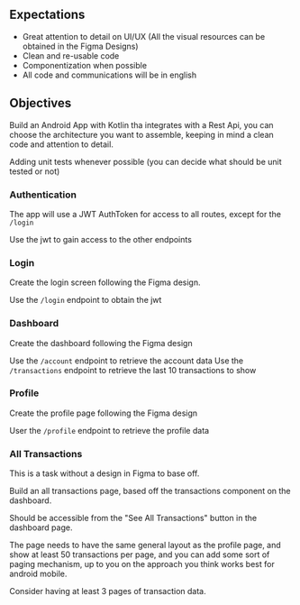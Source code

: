 ## Expectations ##

- Great attention to detail on UI/UX (All the visual resources can be obtained in the Figma Designs)
- Clean and re-usable code
- Componentization when possible
- All code and communications will be in english

## Objectives ##

Build an Android App with Kotlin tha integrates with a Rest Api, you can choose the architecture you want to assemble, keeping in mind a clean code and attention to detail.

Adding unit tests whenever possible (you can decide what should be unit tested or not)

### Authentication ###

The app will use a JWT AuthToken for access to all routes, except for the `/login`

Use the jwt to gain access to the other endpoints

### Login ###

Create the login screen following the Figma design.

Use the `/login` endpoint to obtain the jwt

### Dashboard ###

Create the dashboard following the Figma design

Use the `/account` endpoint to retrieve the account data
Use the `/transactions` endpoint to retrieve the last 10 transactions to show

### Profile ###

Create the profile page following the Figma design

User the `/profile` endpoint to retrieve the profile data

### All Transactions ###

This is a task without a design in Figma to base off.

Build an all transactions page, based off the transactions component on the dashboard.

Should be accessible from the "See All Transactions" button in the dashboard page.

The page needs to have the same general layout as the profile page, and show at least 50 transactions per page, and you can add some sort of paging mechanism, up to you on the approach you think works best for android mobile.

Consider having at least 3 pages of transaction data.

